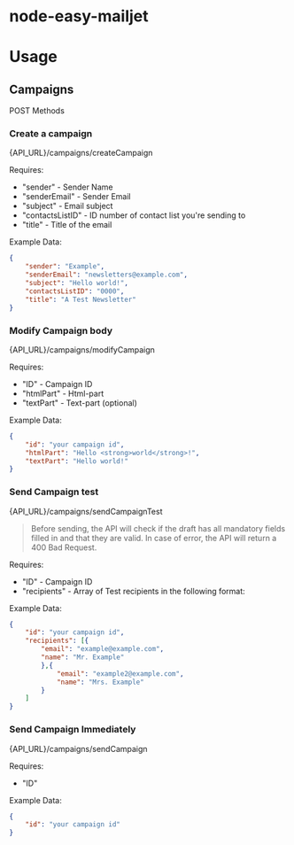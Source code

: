 # node-easy-mailjet

# Usage

## Campaigns

POST Methods

### Create a campaign

{API_URL}/campaigns/createCampaign

Requires:

- "sender" - Sender Name
- "senderEmail" - Sender Email
- "subject" - Email subject
- "contactsListID" - ID number of contact list you're sending to
- "title" - Title of the email

Example Data:

```json
{
    "sender": "Example",
    "senderEmail": "newsletters@example.com",
    "subject": "Hello world!",
    "contactsListID": "0000",
    "title": "A Test Newsletter"
}
```

### Modify Campaign body

{API_URL}/campaigns/modifyCampaign

Requires:

- "ID" - Campaign ID
- "htmlPart" - Html-part
- "textPart" - Text-part (optional)

Example Data:

```json
{
    "id": "your campaign id",
    "htmlPart": "Hello <strong>world</strong>!",
    "textPart": "Hello world!"
}
```

### Send Campaign test

{API_URL}/campaigns/sendCampaignTest


>Before sending, the API will check if the draft has all mandatory fields filled in and that they are valid. In case of error, the API will return a 400 Bad Request.


Requires:

- "ID" - Campaign ID
- "recipients" - Array of Test recipients in the following format:

Example Data:

```json
{
    "id": "your campaign id",
    "recipients": [{
        "email": "example@example.com",
        "name": "Mr. Example"
        },{
            "email": "example2@example.com",
            "name": "Mrs. Example"
        }
    ]
}
```

### Send Campaign Immediately

{API_URL}/campaigns/sendCampaign

Requires:

- "ID"

Example Data:

```json
{
    "id": "your campaign id"
}
```
